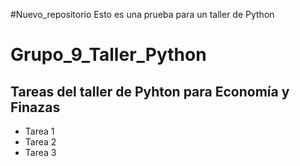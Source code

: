 #Nuevo_repositorio
Esto es una prueba para un taller de Python
# Grupo_9_Taller_Python
## Tareas del taller de Pyhton para Economía y Finazas

- Tarea 1
- Tarea 2
- Tarea 3
  
